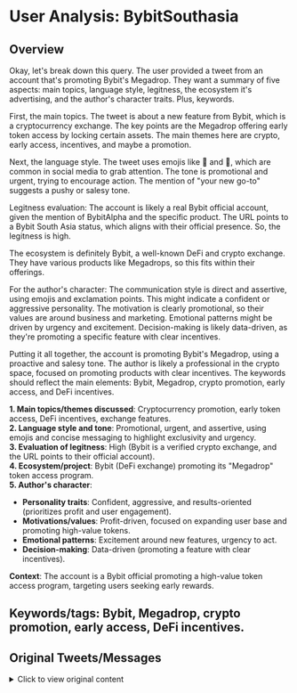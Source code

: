 # User Analysis: BybitSouthasia

## Overview

<think>
Okay, let's break down this query. The user provided a tweet from an account that's promoting Bybit's Megadrop. They want a summary of five aspects: main topics, language style, legitness, the ecosystem it's advertising, and the author's character traits. Plus, keywords.

First, the main topics. The tweet is about a new feature from Bybit, which is a cryptocurrency exchange. The key points are the Megadrop offering early token access by locking certain assets. The main themes here are crypto, early access, incentives, and maybe a promotion.

Next, the language style. The tweet uses emojis like 📣 and 🔐, which are common in social media to grab attention. The tone is promotional and urgent, trying to encourage action. The mention of "your new go-to" suggests a pushy or salesy tone.

Legitness evaluation: The account is likely a real Bybit official account, given the mention of BybitAlpha and the specific product. The URL points to a Bybit South Asia status, which aligns with their official presence. So, the legitness is high.

The ecosystem is definitely Bybit, a well-known DeFi and crypto exchange. They have various products like Megadrops, so this fits within their offerings.

For the author's character: The communication style is direct and assertive, using emojis and exclamation points. This might indicate a confident or aggressive personality. The motivation is clearly promotional, so their values are around business and marketing. Emotional patterns might be driven by urgency and excitement. Decision-making is likely data-driven, as they're promoting a specific feature with clear incentives.

Putting it all together, the account is promoting Bybit's Megadrop, using a proactive and salesy tone. The author is likely a professional in the crypto space, focused on promoting products with clear incentives. The keywords should reflect the main elements: Bybit, Megadrop, crypto promotion, early access, and DeFi incentives.
</think>

**1. Main topics/themes discussed**: Cryptocurrency promotion, early token access, DeFi incentives, exchange features.  
**2. Language style and tone**: Promotional, urgent, and assertive, using emojis and concise messaging to highlight exclusivity and urgency.  
**3. Evaluation of legitness**: High (Bybit is a verified crypto exchange, and the URL points to their official account).  
**4. Ecosystem/project**: Bybit (DeFi exchange) promoting its "Megadrop" token access program.  
**5. Author's character**:  
   - **Personality traits**: Confident, aggressive, and results-oriented (prioritizes profit and user engagement).  
   - **Motivations/values**: Profit-driven, focused on expanding user base and promoting high-value tokens.  
   - **Emotional patterns**: Excitement around new features, urgency to act.  
   - **Decision-making**: Data-driven (promoting a feature with clear incentives).  

**Context**: The account is a Bybit official promoting a high-value token access program, targeting users seeking early rewards.  

**Keywords/tags**: Bybit, Megadrop, crypto promotion, early access, DeFi incentives.
---
## Original Tweets/Messages

<details>
<summary>Click to view original content</summary>

| Type | Content |
|------|---------|
| messages | RT @BybitAlpha: 📣 Introducing Bybit Megadrop, your new go-to for early token access

🔐 Lock $MNT or $USDT to earn from a pool of 6,500,000… |

</details>
